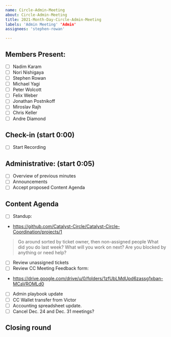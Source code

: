 ```yaml
---
name: Circle-Admin-Meeting
about: Circle-Admin-Meeting
title: 2021-Month-Day-Circle-Admin-Meeting
labels: 'Admin Meeting' 'Admin'
assignees: 'stephen-rowan'

---
```

## Members Present:  
- [ ] Nadim Karam
- [ ] Nori Nishigaya
- [ ] Stephen Rowan
- [ ] Michael Yagi
- [ ] Peter Wolcott
- [ ] Felix Weber
- [ ] Jonathan Postnikoff
- [ ] Miroslav Rajh
- [ ] Chris Keller
- [ ] Andre Diamond
## Check-in (start 0:00)
- [ ] Start Recording
## Administrative: (start 0:05)
- [ ] Overview of previous minutes
- [ ] Announcements
- [ ] Accept proposed Content Agenda
## Content Agenda
- [ ] Standup: 
- https://github.com/Catalyst-Circle/Catalyst-Circle-Coordination/projects/1
> Go around sorted by ticket owner, then non-assigned people
> What did you do last week?
> What will you work on next?
> Are you blocked by anything or need help?
- [ ] Review unassigned tickets
- [ ] Review CC Meeting Feedback form: 
- https://drive.google.com/drive/u/0/folders/1zfUbLMdUpd6zassg1xban-MCaVROMLd0
- [ ] Admin playbook update
- [ ] CC Wallet transfer from Victor
- [ ] Accounting spreadsheet update.
- [ ] Cancel Dec. 24 and Dec. 31 meetings?

## Closing round 



